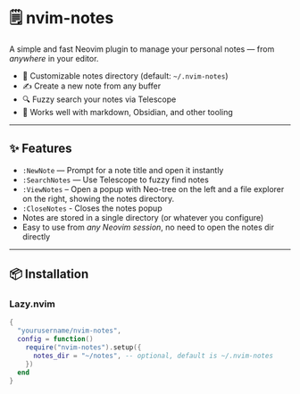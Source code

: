 # 🗒️ nvim-notes

A simple and fast Neovim plugin to manage your personal notes — from *anywhere* in your editor.

- 📁 Customizable notes directory (default: `~/.nvim-notes`)
- ✍️ Create a new note from any buffer
- 🔍 Fuzzy search your notes via Telescope
- 🧠 Works well with markdown, Obsidian, and other tooling

---

## ✨ Features

- `:NewNote` — Prompt for a note title and open it instantly
- `:SearchNotes` — Use Telescope to fuzzy find notes
- `:ViewNotes` – Open a popup with Neo-tree on the left and a file explorer on the right, showing the notes directory.
- `:CloseNotes` - Closes the notes popup
- Notes are stored in a single directory (or whatever you configure)
- Easy to use from *any Neovim session*, no need to open the notes dir directly

---

## 📦 Installation

### Lazy.nvim

```lua
{
  "yourusername/nvim-notes",
  config = function()
    require("nvim-notes").setup({
      notes_dir = "~/notes", -- optional, default is ~/.nvim-notes
    })
  end
}
```
